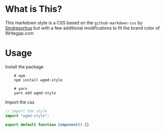 # What is This?

This markdown style is a CSS based on the `github-markdown-css` by [Sindresorhus](https://github.com/sindresorhus/github-markdown-css)
but with a few additional modifications to fit the brand color of Writegap.com

# Usage

Install the package

```
    # npm
    npm install wgmd-style

    # yarn
    yarn add wgmd-style
```

Import the css

```js
// import the style
import "wgmd-style";

export default function Component() {}
```
